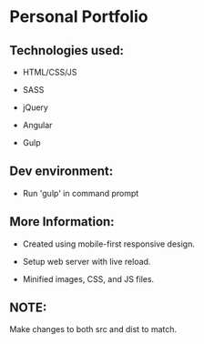 # Personal Portfolio

## Technologies used:

* HTML/CSS/JS

* SASS

* jQuery

* Angular

* Gulp

## Dev environment:

* Run 'gulp' in command prompt

## More Information:

* Created using mobile-first responsive design.

* Setup web server with live reload.

* Minified images, CSS, and JS files.

## NOTE:

Make changes to both src and dist to match.
